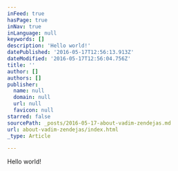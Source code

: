 ```yaml
---
inFeed: true
hasPage: true
inNav: true
inLanguage: null
keywords: []
description: 'Hello world!'
datePublished: '2016-05-17T12:56:13.913Z'
dateModified: '2016-05-17T12:56:04.756Z'
title: ''
author: []
authors: []
publisher:
  name: null
  domain: null
  url: null
  favicon: null
starred: false
sourcePath: _posts/2016-05-17-about-vadim-zendejas.md
url: about-vadim-zendejas/index.html
_type: Article

---
```

Hello world!